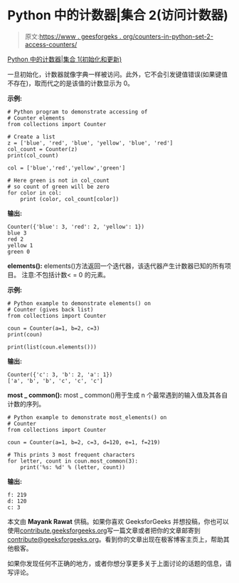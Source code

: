 # Python 中的计数器|集合 2(访问计数器)

> 原文:[https://www . geesforgeks . org/counters-in-python-set-2-access-counters/](https://www.geeksforgeeks.org/counters-in-python-set-2-accessing-counters/)

[Python 中的计数器|集合 1(初始化和更新)](https://www.geeksforgeeks.org/counters-in-python-set-1/)

一旦初始化，计数器就像字典一样被访问。此外，它不会引发键值错误(如果键值不存在)，取而代之的是该值的计数显示为 0。

**示例:**

```
# Python program to demonstrate accessing of
# Counter elements
from collections import Counter

# Create a list
z = ['blue', 'red', 'blue', 'yellow', 'blue', 'red']
col_count = Counter(z)
print(col_count)

col = ['blue','red','yellow','green']

# Here green is not in col_count 
# so count of green will be zero
for color in col:
    print (color, col_count[color])
```

**输出:** 

```
Counter({'blue': 3, 'red': 2, 'yellow': 1})
blue 3
red 2
yellow 1
green 0

```

**elements():**
elements()方法返回一个迭代器，该迭代器产生计数器已知的所有项目。
注意:不包括计数< = 0 的元素。

**示例:**

```
# Python example to demonstrate elements() on
# Counter (gives back list)
from collections import Counter

coun = Counter(a=1, b=2, c=3)
print(coun)

print(list(coun.elements()))
```

**输出:**

```
Counter({'c': 3, 'b': 2, 'a': 1})
['a', 'b', 'b', 'c', 'c', 'c']

```

**most _ common():**
most _ common()用于生成 n 个最常遇到的输入值及其各自计数的序列。

```
# Python example to demonstrate most_elements() on
# Counter
from collections import Counter

coun = Counter(a=1, b=2, c=3, d=120, e=1, f=219)

# This prints 3 most frequent characters
for letter, count in coun.most_common(3):
    print('%s: %d' % (letter, count))
```

 **输出:**

```
f: 219
d: 120
c: 3

```

本文由 **Mayank Rawat** 供稿。如果你喜欢 GeeksforGeeks 并想投稿，你也可以使用[contribute.geeksforgeeks.org](http://www.contribute.geeksforgeeks.org)写一篇文章或者把你的文章邮寄到 contribute@geeksforgeeks.org。看到你的文章出现在极客博客主页上，帮助其他极客。

如果你发现任何不正确的地方，或者你想分享更多关于上面讨论的话题的信息，请写评论。